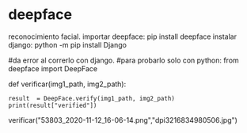 # deepface
reconocimiento facial. 
importar deepface: pip install deepface
instalar django: python -m pip install Django

#da error al correrlo con django. 
#para probarlo solo con python: 
from deepface import DeepFace

def verificar(img1_path, img2_path):
    
    result  = DeepFace.verify(img1_path, img2_path)
    print(result["verified"])

verificar("53803_2020-11-12_16-06-14.png","dpi3216834980506.jpg")
